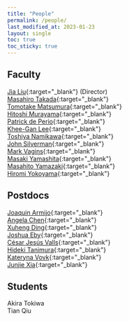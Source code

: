 ```yaml
---
title: "People"
permalink: /people/
last_modified_at: 2023-01-23
layout: single
toc: true
toc_sticky: true
---
```


## Faculty

[Jia Liu](https://liuxx479.github.io/){:target="_blank"} (Director)\
[Masahiro Takada](https://db.ipmu.jp/member/personal/698en.html){:target="_blank"}\
[Tomotake Matsumura](https://db.ipmu.jp/member/personal/2196en.html){:target="_blank"}\
[Hitoshi Murayama](https://member.ipmu.jp/hitoshi.murayama/){:target="_blank"}\
[Patrick de Perio](https://db.ipmu.jp/member/personal/2843en.html){:target="_blank"}\
[Khee-Gan Lee](https://www.kglee.me/){:target="_blank"}\
[Toshiya Namikawa](https://db.ipmu.jp/member/personal/1857en.html){:target="_blank"}\
[John Silverman](https://db.ipmu.jp/member/personal/594en.html){:target="_blank"}\
[Mark Vagins](https://db.ipmu.jp/member/personal/27en.html){:target="_blank"}\
[Masaki Yamashita](https://db.ipmu.jp/member/personal/55en.html){:target="_blank"}\
[Masahito Yamazaki](https://member.ipmu.jp/masahito.yamazaki/index.shtml){:target="_blank"}\
[Hiromi Yokoyama](https://member.ipmu.jp/hiromi.yokoyama/en/index.html){:target="_blank"}

## Postdocs

[Joaquin Armijo](https://jarmijotorres.github.io/Joaquin.Armijo.Torres/){:target="_blank"}\
[Angela Chen](https://db.ipmu.jp/member/personal/6860en.html){:target="_blank"}\
[Xuheng Ding](https://dartoon.github.io/){:target="_blank"}\
[Joshua Eby](https://db.ipmu.jp/member/personal/6779en.html){:target="_blank"}\
[César Jesús Valls](https://db.ipmu.jp/member/personal/7014en.html){:target="_blank"}\
[Hideki Tanimura](https://member.ipmu.jp/hideki.tanimura/index.htm){:target="_blank"}\
[Kateryna Vovk](https://db.ipmu.jp/member/personal/7085en.html){:target="_blank"}\
[Junjie Xia](https://db.ipmu.jp/member/personal/7035en.html){:target="_blank"}

## Students

Akira Tokiwa\
Tian Qiu


